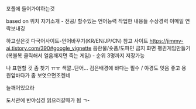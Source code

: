 포폴에 들어가야하는것

based on 위치
자기소개 - 전공/
할수있는 언어능력
작업한 내용들
수상경력
이메일 연락보내깅

하고싶은것
다국어사이트-언어바꾸기(KR/EN/JP/CN)
참고 사이트 https://jimmy-ai.tistory.com/390#google_vignette
음란물/숏폼/도파민 금지 화면
펭귄게임만들기(복불복 클릭해서 얼음깨지면 죽는 게임) - 순위 3명까지 저장가능

나 표현할 것 좀 찾기 ㅠㅠ
색깔..단어...
검은배경에 바다는 필수 / 야경도 잇음 좋고
용원앞바다가 좀 보엿으면조켄네

늘깨어있으라

도서관에 반야심경 읽으러갈때가 됨 ㄱ-
